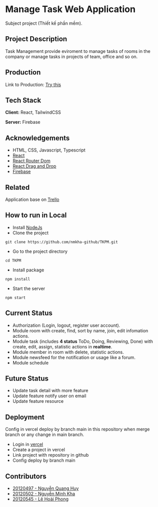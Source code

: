 
# Manage Task Web Application

Subject project (Thiết kế phần mềm).



## Project Description
Task Management provide eviroment to manage tasks of rooms in the company or manage tasks in projects of team, office and so on.

## Production
Link to Production: [Try this](https://tkpm-olive.vercel.app/)

## Tech Stack

**Client:** React, TailwindCSS

**Server:** Firebase


## Acknowledgements
 - HTML, CSS, Javascript, Typescript
 - [React](https://reactjs.org/docs/getting-started.html)
 - [React Router Dom](https://www.npmjs.com/package/react-router-dom)
 - [React Drag and Drop](https://www.npmjs.com/package/react-beautiful-dnd)
 - [Firebase](https://github.com/matiassingers/awesome-readme)


## Related

Application base on [Trello](https://trello.com)

## How to run in Local
- Install [NodeJs](https://nodejs.org/en/download)
- Clone the project
```
git clone https://github.com/nmkha-github/TKPM.git
```
- Go to the project directory
```
cd TKPM
```
- Install package
```
npm install
```
- Start the server
```
npm start
```

## Current Status
- Authorization (Login, logout, register user account).
- Module room with create, find, sort by name, join, edit infomation actions.
- Module task (includes **4 status** ToDo, Doing, Reviewing, Done) with create, edit, assign, statistic actions in **realtime**.
- Module member in room with delete, statistic actions.
- Module newsfeed for the notification or usage like a forum.
- Module schedule
## Future Status
- Update task detail with more feature
- Update feature notify user on email
- Update feature resource
## Deployment

Config in vercel deploy by branch main in this repository when merge branch or any change in main branch.

- Login in [vercel](https://vercel.com)
- Create a project in vercel
- Link project with repository in github
- Config deploy by branch main
## Contributors
- [20120497 - Nguyễn Quang Huy](https://github.com/QuangHuy54)
- [20120502 - Nguyễn Minh Kha](https://github.com/nmkha-github)
- [20120545 - Lê Hoài Phong](https://github.com/Phongle1311)
